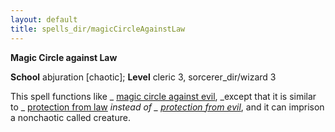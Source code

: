 ```yaml
---
layout: default
title: spells_dir/magicCircleAgainstLaw
---
```

 **Magic Circle against Law**

**School** abjuration [chaotic]; **Level** cleric 3, sorcerer_dir/wizard 3

This spell functions like _ [magic circle against evil](../magicCircleAgainstEvil#_magic-circle-against-evil), _except that it is similar to _ [protection from law](../protectionFromLaw#_protection-from-law) _instead of _ [protection from evil](../protectionFromEvil#_protection-from-evil)_, and it can imprison a nonchaotic called creature.

